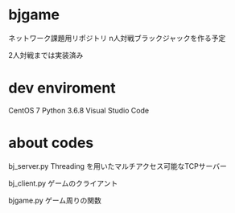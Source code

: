 # bjgame
ネットワーク課題用リポジトリ
n人対戦ブラックジャックを作る予定

2人対戦までは実装済み

# dev enviroment
CentOS 7
Python 3.6.8
Visual Studio Code

# about codes

bj_server.py
Threading を用いたマルチアクセス可能なTCPサーバー


bj_client.py
ゲームのクライアント

bjgame.py
ゲーム周りの関数
